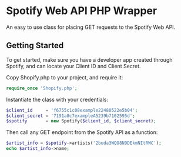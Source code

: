# Spotify Web API PHP Wrapper

An easy to use class for placing GET requests to the Spotify Web API.

## Getting Started

To get started, make sure you have a developer app created through Spotify, and can locate your Client ID and Client Secret.

Copy Shopify.php to your project, and require it:
```php
require_once 'Shopify.php';
```

Instantiate the class with your credentials:
```php
$client_id     = 'f6755c1c08example22480522e5b04';
$client_secret = '7191a8c7exampleA5239b7102595d';
$spotify       = new Spotify($client_id, $client_secret);
```

Then call any GET endpoint from the Spotify API as a function:
```php
$artist_info = $spotify->artists('2buda3WQO8N9DEkmNItRWC');
echo $artist_info->name;
```
